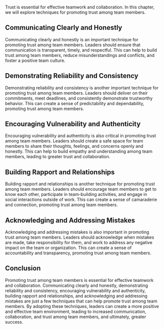 
Trust is essential for effective teamwork and collaboration. In this chapter, we will explore techniques for promoting trust among team members.

Communicating Clearly and Honestly
----------------------------------

Communicating clearly and honestly is an important technique for promoting trust among team members. Leaders should ensure that communication is transparent, timely, and respectful. This can help to build trust among team members, reduce misunderstandings and conflicts, and foster a positive team culture.

Demonstrating Reliability and Consistency
-----------------------------------------

Demonstrating reliability and consistency is another important technique for promoting trust among team members. Leaders should deliver on their commitments, meet deadlines, and consistently demonstrate trustworthy behavior. This can create a sense of predictability and dependability, promoting trust among team members.

Encouraging Vulnerability and Authenticity
------------------------------------------

Encouraging vulnerability and authenticity is also critical in promoting trust among team members. Leaders should create a safe space for team members to share their thoughts, feelings, and concerns openly and honestly. This can help to build empathy and understanding among team members, leading to greater trust and collaboration.

Building Rapport and Relationships
----------------------------------

Building rapport and relationships is another technique for promoting trust among team members. Leaders should encourage team members to get to know each other, participate in team-building activities, and engage in social interactions outside of work. This can create a sense of camaraderie and connection, promoting trust among team members.

Acknowledging and Addressing Mistakes
-------------------------------------

Acknowledging and addressing mistakes is also important in promoting trust among team members. Leaders should acknowledge when mistakes are made, take responsibility for them, and work to address any negative impact on the team or organization. This can create a sense of accountability and transparency, promoting trust among team members.

Conclusion
----------

Promoting trust among team members is essential for effective teamwork and collaboration. Communicating clearly and honestly, demonstrating reliability and consistency, encouraging vulnerability and authenticity, building rapport and relationships, and acknowledging and addressing mistakes are just a few techniques that can help promote trust among team members. By adopting these techniques, leaders can create a more positive and effective team environment, leading to increased communication, collaboration, and trust among team members, and ultimately, greater success.
